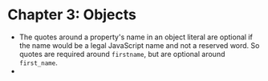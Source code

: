 # Chapter 3: Objects
* The quotes around a property's name in an object literal are optional if the name would be a legal JavaScript name and not a reserved word. So quotes are required around `firstname`, but are optional around `first_name`.
* 

